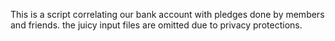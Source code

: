 This is a script correlating our bank account with pledges done by members and
friends. the juicy input files are omitted due to privacy protections.
